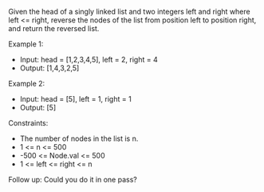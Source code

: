 Given the head of a singly linked list and two integers left and right where left <= right, reverse the nodes of the list from position left to position right, and return the reversed list.

Example 1:

- Input: head = [1,2,3,4,5], left = 2, right = 4
- Output: [1,4,3,2,5]

Example 2:
- Input: head = [5], left = 1, right = 1
- Output: [5]

Constraints:
- The number of nodes in the list is n.
- 1 <= n <= 500
- -500 <= Node.val <= 500
- 1 <= left <= right <= n

Follow up: Could you do it in one pass?